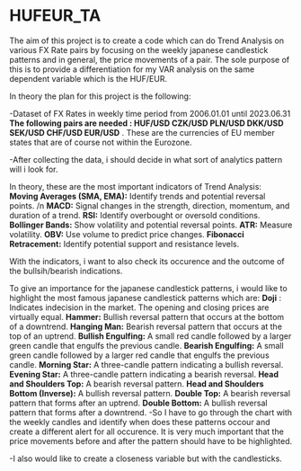 # HUFEUR_TA

The aim of this project is to create a code which can do Trend Analysis on various FX Rate pairs by focusing on the weekly japanese candlestick patterns and in general, the price movements of a pair. 
The sole purpose of this is to provide a differentiation for my VAR analysis on the same dependent variable which is the HUF/EUR.

In theory the plan for this project is the following:


-Dataset of FX Rates in weekly time period from 2006.01.01 until 2023.06.31
  **The following pairs are needed : HUF/USD	CZK/USD	PLN/USD	DKK/USD	SEK/USD	CHF/USD	EUR/USD**  . These are the currencies of EU member states that are of course not within the Eurozone.
  
-After collecting the data, i should decide in what sort of analytics pattern will i look for. 

In theory, these are the most important indicators of Trend Analysis:
<br>**Moving Averages (SMA, EMA):** Identify trends and potential reversal points. /n
**MACD:** Signal changes in the strength, direction, momentum, and duration of a trend.
**RSI:** Identify overbought or oversold conditions.
**Bollinger Bands:** Show volatility and potential reversal points.
**ATR:** Measure volatility.
**OBV:** Use volume to predict price changes.
**Fibonacci Retracement:** Identify potential support and resistance levels.

With the indicators, i want to also check its occurence and the outcome of the bullsih/bearish indications. 

To give an importance for the japanese candlestick patterns, i would like to highlight the most famous japanese candlestick patterns which are:
**Doji** : Indicates indecision in the market. The opening and closing prices are virtually equal.
**Hammer:** Bullish reversal pattern that occurs at the bottom of a downtrend.
**Hanging Man:** Bearish reversal pattern that occurs at the top of an uptrend.
**Bullish Engulfing:** A small red candle followed by a larger green candle that engulfs the previous candle.
**Bearish Engulfing:** A small green candle followed by a larger red candle that engulfs the previous candle.
**Morning Star:** A three-candle pattern indicating a bullish reversal.
**Evening Star:** A three-candle pattern indicating a bearish reversal.
**Head and Shoulders Top:** A bearish reversal pattern.
**Head and Shoulders Bottom (Inverse):** A bullish reversal pattern.
**Double Top:** A bearish reversal pattern that forms after an uptrend.
**Double Bottom:** A bullish reversal pattern that forms after a downtrend.
-So I have to go through the chart with the weekly candles and identify when does these patterns occour and create a different alert for all occurence.
It is very much important that the price movements before and after the pattern should have to be highlighted.

-I also would like to create a closeness variable but with the candlesticks.
